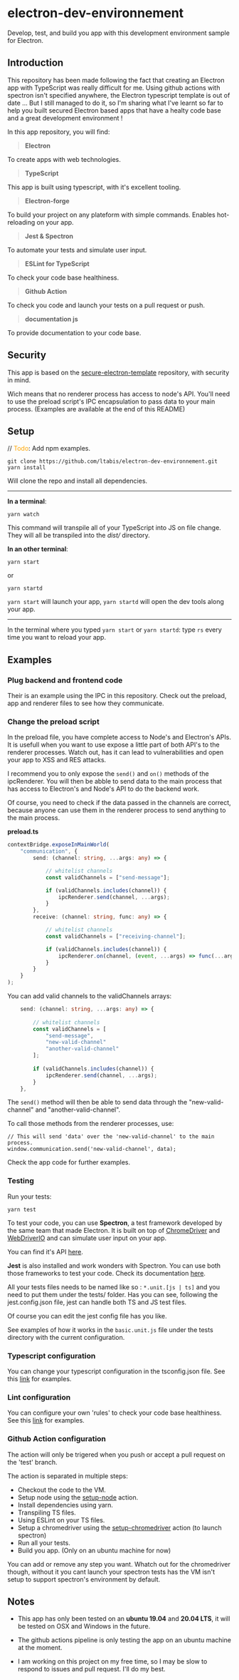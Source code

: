 # electron-dev-environnement

Develop, test, and build you app with this development environment sample for Electron.

## Introduction

This repository has been made following the fact that creating an Electron app with TypeScript was really difficult for me. Using github actions with spectron isn't specified anywhere, the Electron typescript template is out of date ... But I still managed to do it, so I'm sharing what I've learnt so far to help you built secured Electron based apps that have a healty code base and a great development environment !

In this app repository, you will find:

> **Electron**

To create apps with web technologies.

> **TypeScript**

This app is built using typescript, with it's excellent tooling.

> **Electron-forge**

To build your project on any plateform with simple commands.
Enables hot-reloading on your app.

> **Jest & Spectron**

To automate your tests and simulate user input.

> **ESLint for TypeScript**

To check your code base healthiness.

> **Github Action**

To check you code and launch your tests on a pull request or push.

> **documentation js**

To provide documentation to your code base.

## Security

This app is based on the [secure-electron-template](https://github.com/reZach/secure-electron-template) repository, with security in mind.

Wich means that no renderer process has access to node's API. You'll need to use the preload script's IPC encapsulation to pass data to your main process. (Examples are available at the end of this README)

## Setup

// <span style="color:orange">Todo</span>: Add npm examples.

```shell
git clone https://github.com/ltabis/electron-dev-environnement.git
yarn install
```

Will clone the repo and install all dependencies.
___
**In a terminal**:
```shell
yarn watch
```
This command will transpile all of your TypeScript into JS on file change. They will all be transpiled into the *dist/* directory.

**In an other terminal**:
```shell
yarn start
```
or
```shell
yarn startd
```
```yarn start``` will launch your app, ```yarn startd``` will open the dev tools along your app.
___

In the terminal where you typed ```yarn start``` or ```yarn startd```:
type ```rs``` every time you want to reload your app.

## Examples

### Plug backend and frontend code

Their is an example using the IPC in this repository.
Check out the preload, app and renderer files to see how they communicate.

### Change the preload script

In the preload file, you have complete access to Node's and Electron's APIs.
It is usefull when you want to use expose a little part of both API's to the renderer processes. Watch out, has it can lead to vulnerabilities and open your app to XSS and RES attacks.

I recommend you to only expose the ```send()``` and ```on()``` methods of the ipcRenderer. You will then be abble to send data to the main process that has access to Electron's and Node's API to do the backend work.

Of course, you need to check if the data passed in the channels are correct, because anyone can use them in the renderer process to send anything to the main process.

**preload.ts**
```ts
contextBridge.exposeInMainWorld(
    "communication", {
        send: (channel: string, ...args: any) => {

            // whitelist channels
            const validChannels = ["send-message"];

            if (validChannels.includes(channel)) {
                ipcRenderer.send(channel, ...args);
            }
        },
        receive: (channel: string, func: any) => {

            // whitelist channels
            const validChannels = ["receiving-channel"];

            if (validChannels.includes(channel)) {
                ipcRenderer.on(channel, (event, ...args) => func(...args));
            }
        }
    }
);
```

You can add valid channels to the validChannels arrays:

```ts
    send: (channel: string, ...args: any) => {
    
        // whitelist channels
        const validChannels = [
            "send-message",
            "new-valid-channel"
            "another-valid-channel"
        ];
    
        if (validChannels.includes(channel)) {
            ipcRenderer.send(channel, ...args);
        }
    },
```

The ```send()``` method will then be able to send data through the "new-valid-channel" and "another-valid-channel".

To call those methods from the renderer processes, use:

```
// This will send 'data' over the 'new-valid-channel' to the main process.
window.communication.send('new-valid-channel', data);
```
Check the app code for further examples.

### Testing

Run your tests:
```shell
yarn test
```

To test your code, you can use **Spectron**, a test framework developed by the same team that made Electron. It is built on top of [ChromeDriver](https://sites.google.com/a/chromium.org/chromedriver/) and [WebDriverIO](https://webdriver.io/) and can simulate user input on your app.

You can find it's API [here](https://github.com/electron-userland/spectron#application-api).

**Jest** is also installed and work wonders with Spectron. You can use both those frameworks to test your code. Check its documentation [here](https://jestjs.io/docs/en/getting-started.html).

All your tests files needs to be named like so : ```*.unit.[js | ts]``` and you need to put them under the tests/ folder.
Has you can see, following the jest.config.json file, jest can handle both TS and JS test files.

Of course you can edit the jest config file has you like.

See examples of how it works in the ```basic.unit.js``` file under the tests directory with the current configuration.

### Typescript configuration

You can change your typescript configuration in the tsconfig.json file.
See this [link](https://www.typescriptlang.org/docs/handbook/tsconfig-json.html) for examples.

### Lint configuration

You can configure your own 'rules' to check your code base healthiness.
See this [link](https://github.com/eslint/eslint#configuration) for examples.

### Github Action configuration

The action will only be trigered when you push or accept a pull request on the 'test' branch.

The action is separated in multiple steps:
- Checkout the code to the VM.
- Setup node using the [setup-node](https://github.com/marketplace/actions/setup-node-js-environment) action.
- Install dependencies using yarn.
- Transpiling TS files.
- Using ESLint on your TS files.
- Setup a chromedriver using the [setup-chromedriver](https://github.com/marketplace/actions/setup-chromedriver) action (to launch spectron)
- Run all your tests.
- Build you app. (Only on an ubuntu machine for now)

You can add or remove any step you want.
Whatch out for the chromedriver though, without it you cant launch your spectron tests has the VM isn't setup to support spectron's environment by default.

## Notes

- This app has only been tested on an **ubuntu 19.04** and **20.04 LTS**, it will be tested on OSX and Windows in the future.

- The github actions pipeline is only testing the app on an ubuntu machine at the moment.

- I am working on this project on my free time, so I may be slow to respond to issues and pull request. I'll do my best. 